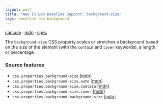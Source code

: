 ```yaml
---
layout: post
title: "New in Low Baseline Support: background-size"
tags: baseline-low background
---
```


[caniuse](https://caniuse.com/?search=background-size) · [mdn](https://developer.mozilla.org/en-US/search?q=background-size) · [spec](https://drafts.csswg.org/css-backgrounds-3/#background-size)

The `background-size` CSS property scales or stretches a background based on the size of the element (with the `contain` and `cover` keywords), a length, or percentage.

### Source features

- ``css.properties.background-size`` [[mdn]](https://developer.mozilla.org/en-US/search?q=css.properties.background-size)
- ``css.properties.background-size.auto`` [[mdn]](https://developer.mozilla.org/en-US/search?q=css.properties.background-size.auto)
- ``css.properties.background-size.contain`` [[mdn]](https://developer.mozilla.org/en-US/search?q=css.properties.background-size.contain)
- ``css.properties.background-size.cover`` [[mdn]](https://developer.mozilla.org/en-US/search?q=css.properties.background-size.cover)
- ``css.properties.background.background-size`` [[mdn]](https://developer.mozilla.org/en-US/search?q=css.properties.background.background-size)
